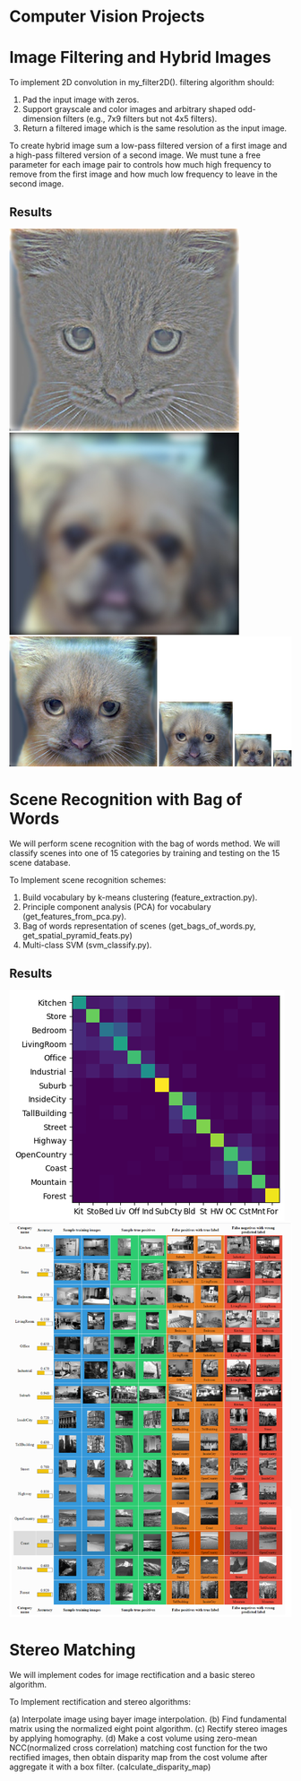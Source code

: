 #  Computer Vision Projects

# Image Filtering and Hybrid Images

To implement 2D convolution in my_filter2D(). filtering algorithm should:

1. Pad the input image with zeros.
2. Support grayscale and color images and arbitrary shaped odd-dimension filters (e.g., 7x9 filters but not 4x5 filters).
3. Return a filtered image which is the same resolution as the input image.

To create hybrid image sum a low-pass filtered version of a first image and a high-pass filtered version of a second image. We must tune a free parameter for each image pair to controls how much high frequency to remove from the first image and how much low frequency to leave in the second image.


## Results
![](https://github.com/dzmanashvilisaba/Computer-Vision/blob/main/Image%20Filtering%20and%20Hybrid%20Images/result/high_frequencies.jpg)
![](https://github.com/dzmanashvilisaba/Computer-Vision/blob/main/Image%20Filtering%20and%20Hybrid%20Images/result/low_frequencies.jpg)
![](https://github.com/dzmanashvilisaba/Computer-Vision/blob/main/Image%20Filtering%20and%20Hybrid%20Images/result/hybrid_image_scales.jpg)




#  Scene Recognition with Bag of Words

We will perform scene recognition with the bag of words method. We will classify scenes into one of 15 categories by training and testing on the 15 scene database.

To Implement scene recognition schemes:

1. Build vocabulary by k-means clustering (feature_extraction.py).
2. Principle component analysis (PCA) for vocabulary (get_features_from_pca.py).
3. Bag of words representation of scenes (get_bags_of_words.py, get_spatial_pyramid_feats.py)
4. Multi-class SVM (svm_classify.py).



## Results
![](https://github.com/dzmanashvilisaba/Computer-Vision/blob/main/Bag%20of%20Words/confusion_matrix.png)
![](https://github.com/dzmanashvilisaba/Computer-Vision/blob/main/Bag%20of%20Words/Untitled.png)



# Stereo Matching

We will implement codes for image rectification and a basic stereo algorithm. 

To Implement rectification and stereo algorithms:

(a) Interpolate image using bayer image interpolation.
(b) Find fundamental matrix using the normalized eight point algorithm. 
(c) Rectify stereo images by applying homography.
(d) Make a cost volume using zero-mean NCC(normalized cross correlation) matching cost function for the two rectified images, then obtain disparity map from the cost volume after aggregate it with a box filter. (calculate_disparity_map)
